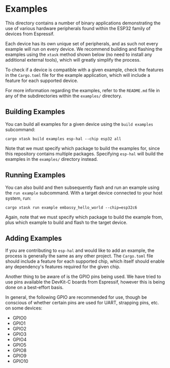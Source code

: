 # Examples

This directory contains a number of binary applications demonstrating the use of various hardware peripherals found within the ESP32 family of devices from Espressif.

Each device has its own unique set of peripherals, and as such not every example will run on every device. We recommend building and flashing the examples using the `xtask` method shown below (no need to install any additional external tools), which will greatly simplify the process.

To check if a device is compatible with a given example, check the features in the `Cargo.toml` file for the example application, which will include a feature for each supported device.

For more information regarding the examples, refer to the `README.md` file in any of the subdirectories within the `examples/` directory.

## Building Examples

You can build all examples for a given device using the `build examples` subcommand:

```shell
cargo xtask build examples esp-hal --chip esp32 all
```

Note that we must specify which package to build the examples for, since this repository contains multiple packages. Specifying `esp-hal` will build the examples in the `examples/` directory instead.

## Running Examples

You can also build and then subsequently flash and run an example using the `run example` subcommand. With a target device connected to your host system, run:

```shell
cargo xtask run example embassy_hello_world --chip=esp32c6
```

Again, note that we must specify which package to build the example from, plus which example to build and flash to the target device.

## Adding Examples

If you are contributing to `esp-hal` and would like to add an example, the process is generally the same as any other project. The `Cargo.toml` file should include a feature for each supported chip, which itself should enable any dependency's features required for the given chip.

Another thing to be aware of is the GPIO pins being used. We have tried to use pins available the DevKit-C boards from Espressif, however this is being done on a best-effort basis.

In general, the following GPIO are recommended for use, though be conscious of whether certain pins are used for UART, strapping pins, etc. on some devices:

- GPIO0
- GPIO1
- GPIO2
- GPIO3
- GPIO4
- GPIO5
- GPIO8
- GPIO9
- GPIO10
